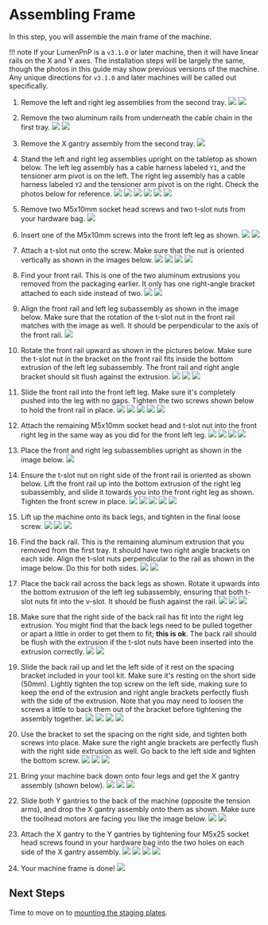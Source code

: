 <!-- markdownlint-disable-file MD045-->
# Assembling Frame

In this step, you will assemble the main frame of the machine.

!!! note
    If your LumenPnP is a `v3.1.0` or later machine, then it will have linear rails on the X and Y axes. The installation steps will be largely the same, though the photos in this guide may show previous versions of the machine. Any unique directions for `v3.1.0` and later machines will be called out specifically.

<!-- TODO: Update Photo for Linear Rails -->
1. Remove the left and right leg assemblies from the second tray.
  ![](images/remove-left-legs.webp)
  ![](images/remove-right-legs.webp)

2. Remove the two aluminum rails from underneath the cable chain in the first tray. <!-- TODO: Update Photo for Linear Rails -->
  ![](images/removing-cable-chain.webp)
  ![](images/removing-front-and-back-rails.webp)

3. Remove the X gantry assembly from the second tray.
  ![](images/removing-x-gantry.webp)

4. Stand the left and right leg assemblies upright on the tabletop as shown below. The left leg assembly has a cable harness labeled `Y1`, and the tensioner arm pivot is on the left. The right leg assembly has a cable harness labeled `Y2` and the tensioner arm pivot is on the right. Check the photos below for reference.
  ![](images/left-right-leg-assemblies.webp)
  ![](images/left-legs-right-in-background.webp)
  ![](images/right-legs-left-in-background.webp)
  ![](images/left-right-legs-arrangement.webp)
  ![](images/left-legs-cable-harness.webp)
  ![](images/right-legs-cable-harness.webp)

5. Remove two M5x10mm socket head screws and two t-slot nuts from your hardware bag.
  ![](images/two-m5x10-two-t-slot.webp)

6. Insert one of the M5x10mm screws into the front left leg as shown.
  ![](images/left-leg-screw-1.webp)
  ![](images/left-leg-screw-2.webp)

7. Attach a t-slot nut onto the screw. Make sure that the nut is oriented vertically as shown in the images below.
  ![](images/left-leg-nut-1.webp)
  ![](images/left-leg-nut-2.webp)
  ![](images/left-leg-nut-wrong.webp)
  ![](images/left-leg-nut-3.webp)

8. Find your front rail. This is one of the two aluminum extrusions you removed from the packaging earlier. It only has one right-angle bracket attached to each side instead of two.
  ![](images/front-rail.webp)
  ![](images/front-rail-detail.webp)

9. Align the front rail and left leg subassembly as shown in the image below. Make sure that the rotation of the t-slot nut in the front rail matches with the image as well. It should be perpendicular to the axis of the front rail.
  ![](images/front-rail-left-leg.webp)

10. Rotate the front rail upward as shown in the pictures below. Make sure the t-slot nut in the bracket on the front rail fits inside the bottom extrusion of the left leg subassembly. The front rail and right angle bracket should sit flush against the extrusion.
  ![](images/front-rail-rotate-1.webp)
  ![](images/front-rail-rotate-2.webp)
  ![](images/front-rail-rotate-3.webp)

11. Slide the front rail into the front left leg. Make sure it's completely pushed into the leg with no gaps. Tighten the two screws shown below to hold the front rail in place.
  ![](images/front-rail-slide.webp)
  ![](images/front-rail-seated-1.webp)
  ![](images/front-rail-seated-2.webp)
  ![](images/front-rail-tighten-1.webp)
  ![](images/front-rail-tighten-2.webp)

12. Attach the remaining M5x10mm socket head and t-slot nut into the front right leg in the same way as you did for the front left leg.
  ![](images/front-rail-right-leg-1.webp)
  ![](images/front-rail-right-leg-2.webp)
  ![](images/front-rail-right-leg-3.webp)
  ![](images/front-rail-right-leg-4.webp)

13. Place the front and right leg subassemblies upright as shown in the image below.
  ![](images/legs-and-front-rail.webp)

14. Ensure the t-slot nut on right side of the front rail is oriented as shown below. Lift the front rail up into the bottom extrusion of the right leg subassembly, and slide it towards you into the front right leg as shown. Tighten the front screw in place.
  ![](images/front-rail-mount-1.webp)
  ![](images/front-rail-mount-2.webp)
  ![](images/front-rail-mount-3.webp)
  ![](images/front-rail-mount-4.webp)
  ![](images/front-rail-mount-5.webp)

15. Lift up the machine onto its back legs, and tighten in the final loose screw.
  ![](images/front-rail-mount-6.webp)
  ![](images/front-rail-mount-7.webp)
  ![](images/front-rail-mount-8.webp)

16. Find the back rail. This is the remaining aluminum extrusion that you removed from the first tray. It should have two right angle brackets on each side. Align the t-slot nuts perpendicular to the rail as shown in the image below. Do this for both sides.
  ![](images/back-rail.webp)
  ![](images/back-rail-nut-alignment.webp)

17. Place the back rail across the back legs as shown. Rotate it upwards into the bottom extrusion of the left leg subassembly, ensuring that both t-slot nuts fit into the v-slot. It should be flush against the rail.
  ![](images/left-back-rail-fit.webp)
  ![](images/left-back-rail-fit-2.webp)
  ![](images/left-back-rail-fit-3.webp)

18. Make sure that the right side of the back rail has fit into the right leg extrusion. You might find that the back legs need to be pulled together or apart a little in order to get them to fit; **this is ok**. The back rail should be flush with the extrusion if the t-slot nuts have been inserted into the extrusion correctly.
  ![](images/back-rail-offset.webp)
  ![](images/back-rail-no-offset.webp)

19. Slide the back rail up and let the left side of it rest on the spacing bracket included in your tool kit. Make sure it's resting on the short side (50mm). Lightly tighten the top screw on the left side, making sure to keep the end of the extrusion and right angle brackets perfectly flush with the side of the extrusion. Note that you may need to loosen the screws a little to back them out of the bracket before tightening the assembly together.
  ![](images/alignment-bracket.webp)
  ![](images/left-bracket-rest.webp)
  ![](images/left-bracket-top-screw.webp)
  ![](images/bracket-flush-left.webp)

20. Use the bracket to set the spacing on the right side, and tighten both screws into place. Make sure the right angle brackets are perfectly flush with the right side extrusion as well. Go back to the left side and tighten the bottom screw.
  ![](images/right-bracket-tighten.webp)
  ![](images/bracket-flush-right.webp)
  ![](images/left-bracket-bottom-screw.webp)

21. Bring your machine back down onto four legs and get the X gantry assembly (shown below).
  ![](images/lower-machine-1.webp)
  ![](images/lower-machine-2.webp)
  ![](images/x-gantry.webp)

22. Slide both Y gantries to the back of the machine (opposite the tension arms), and drop the X gantry assembly onto them as shown. Make sure the toolhead motors are facing you like the image below.
  ![](images/y-gantries-back.webp)
  ![](images/x-gantry-mounted.webp)

23. Attach the X gantry to the Y gantries by tightening four M5x25 socket head screws found in your hardware bag into the two holes on each side of the X gantry assembly.
  ![](images/mount-x-gantry-1.webp)
  ![](images/mount-x-gantry-2.webp)
  ![](images/mount-x-gantry-3.webp)
  ![](images/mount-x-gantry-4.webp)

24. Your machine frame is done!
  ![](images/frame-complete.webp)

## Next Steps

Time to move on to [mounting the staging plates](../mounting-staging-plates/index.md).
